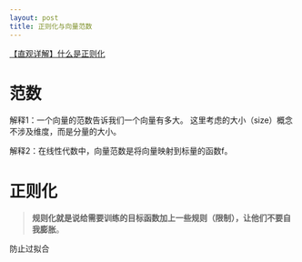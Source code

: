 ```yaml
---
layout: post
title: 正则化与向量范数
---
```




<a href = "https://charlesliuyx.github.io/2017/10/03/%E3%80%90%E7%9B%B4%E8%A7%82%E8%AF%A6%E8%A7%A3%E3%80%91%E4%BB%80%E4%B9%88%E6%98%AF%E6%AD%A3%E5%88%99%E5%8C%96/#%E6%80%BB%E7%BB%93">【直观详解】什么是正则化</a>



# 范数

解释1：一个向量的范数告诉我们一个向量有多大。 这里考虑的大小（size）概念不涉及维度，而是分量的大小。

解释2：在线性代数中，向量范数是将向量映射到标量的函数f。

# 正则化

> **规则化就是说给需要训练的目标函数加上一些规则（限制），让他们不要自我膨胀**。

防止过拟合

